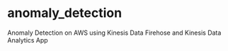 # anomaly_detection
Anomaly Detection on AWS using Kinesis Data Firehose and Kinesis Data Analytics App
